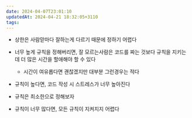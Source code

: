 ```yaml
---
date: 2024-04-07T23:01:10
updatedAt: 2024-04-21 18:32:05+3110
tags: 
---
```

- 상한은 사람맏마다 잘하는게 다르기 때문에 정하기 어렵다
- 너무 높게 규칙을 정해버리면, 잘 모르는사람은 코드를 짜는 것보다 규칙을 지키는 데 더 많은 시간을 할애해야 할 수 있다
	- 시간이 여유롭다면 괜찮겠지만 대부분 그런경우는 적다
- 규칙이 높다면, 코드 작성 시 스트레스가 너무 높아진다
- 규칙은 최소한으로 정해보자

- 규칙이 너무 많다면, 모든 규칙이 지켜지지 어렵다